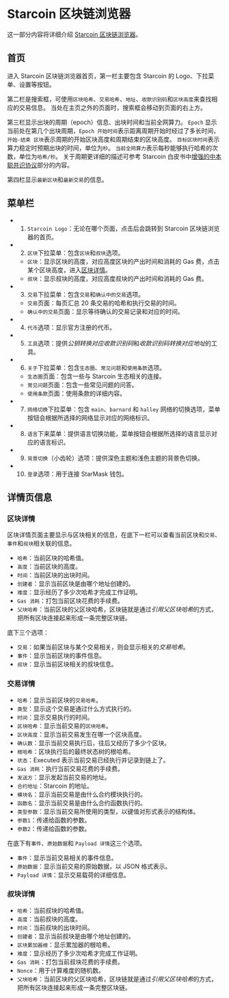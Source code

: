 # Starcoin 区块链浏览器

这一部分内容将详细介绍 [Starcoin 区块链浏览器](https://stcscan.io/)。

## 首页

进入 Starcoin 区块链浏览器首页，第一栏主要包含 Starcoin 的 Logo、下拉菜单、设置等按钮。

第二栏是搜索框，可使用`区块哈希`、`交易哈希`、`地址`、`收款识别码`和`区块高度`来查找相应的交易信息。
当处在主页之外的页面时，搜索框会移动到页面的右上方。

第三栏显示出块的周期（epoch）信息、出块时间和当前全网算力。
`Epoch` 显示当前处在第几个出块周期，`Epoch 开始时间`表示距离周期开始时经过了多长时间，`开始-结束 区块`表示周期的开始区块高度和周期结束的区块高度。
`目标区块时间`表示算力稳定时预期出块的时间，单位为`秒`。
`当前全网算力`表示每秒能够执行哈希的次数，单位为`哈希/秒`。
关于周期更详细的描述可参考 Starcoin 白皮书中[增强的中本聪共识协议](https://starcoin.org/zh/overview/technology_whitepaper/)部分的内容。

第四栏显示`最新区块`和`最新交易`的信息。

## 菜单栏

- 1. `Starcoin Logo`：无论在哪个页面，点击后会跳转到 Starcoin 区块链浏览器的首页。

- 2. `区块`下拉菜单：包含`区块`和`叔块`选项。
  - `区块`：显示区块的高度，对应高度区块的产出时间和消耗的 Gas 费，点击某个区块高度，进入[区块详情](#区块详情)。
  - `叔块`：显示叔块的高度，对应高度叔块的产出时间和消耗的 Gas 费。

- 3. `交易`下拉菜单：包含`交易`和`确认中的交易`选项。
  - `交易`页面：每页汇总 20 条交易的哈希和执行交易的时间。
  - `确认中的交易`页面：显示等待确认的交易记录和对应的时间。

- 4. `代币`选项：显示官方注册的代币。

- 5. `工具`选项：提供*公钥转换对应收款识别码*和*收款识别码转换对应地址*的工具。

- 6. `关于`下拉菜单：包含`生态圈`、`常见问题`和`使用条款`选项。
  - `生态圈`页面：包含一些与 Starcoin 生态相关的连接。
  - `常见问题`页面：包含一些常见问题的问答。
  - `使用条款`页面：使用条款的详细内容。

- 7. `网络切换`下拉菜单：包含 `main`、`barnard` 和 `halley` 网络的切换选项，菜单按钮会根据所选择的网络显示对应的网络标识。

- 8. `语言`下来菜单：提供语言切换功能，菜单按钮会根据所选择的语言显示对应的语言标识。

- 9. `背景切换`（小齿轮）选项：提供深色主题和浅色主题的背景色切换。

- 10. `登录`选项：用于连接 StarMask 钱包。

## 详情页信息

### 区块详情

区块详情页面主要显示与区块相关的信息，在底下一栏可以查看当前区块和`交易`、`事件`和`叔块`相关联的信息。

- `哈希`：当前区块的哈希值。
- `高度`：当前区块的高度。
- `时间`：当前区块的出块时间。
- `创建者`：显示当前区块是由哪个地址创建的。
- `难度`：显示经历了多少次哈希才完成工作证明。
- `Gas 消耗`：打包当前区块花费的手续费。
- `父块哈希`：当前区块的父区块哈希，区块链就是通过*引用父区块哈希*的方式，把所有区块连接起来形成一条完整区块链。

底下三个选项：

- `交易`：如果当前区块与某个交易相关，则会显示相关的*交易哈希*。
- `事件`：显示当前区块的事件信息。
- `叔块`：显示当前区块相关的叔块信息。

### 交易详情

- `哈希`：显示当前区块的`交易哈希`。
- `类型`：显示这个交易是通过什么方式执行的。
- `时间`：显示交易执行的时间。
- `区块哈希`：显示当前交易的`区块哈希`。
- `区块高度`：显示当前交易发生在哪一个区块高度。
- `确认数`：显示当前交易执行后，往后又经历了多少个区块。
- `根哈希`：区块执行后的最终状态树的根哈希。
- `状态`：Executed 表示当前交易已经执行并记录到链上了。
- `Gas 消耗`：执行当前交易花费的手续费。
- `发送方`：显示发起当前交易的地址。
- `合约地址`：Starcoin 的地址。
- `模块名`：显示当前交易是由什么合约模块执行的。
- `函数名`：显示当前交易是由什么合约函数执行的。
- `类型参数`：显示当前交易所使用的类型，以键值对形式表示的结构体。
- `参数1`：传递给函数的参数。
- `参数2`：传递给函数的参数。

在底下有`事件`、`原始数据`和 `Payload 详情`这三个选项。

- `事件`：显示当前交易相关的事件信息。
- `原始数据`：显示当前交易的原始数据，以 JSON 格式表示。
- `Payload 详情`：显示交易载荷的详细信息。

### 叔块详情

- `哈希`：当前叔块的哈希值。
- `高度`：当前叔块的高度。
- `时间`：当前叔块的出块时间。
- `创建者`：显示当前叔块是由哪个地址创建的。
- `区块累加器根`：显示累加器的根哈希。
- `难度`：显示经历了多少次哈希才完成工作证明。
- `Gas 消耗`：打包当前叔块花费的手续费。
- `Nonce`：用于计算难度的随机数。
- `父块哈希`：当前区块的父区块哈希，区块链就是通过*引用父区块哈希*的方式，把所有区块连接起来形成一条完整区块链。
